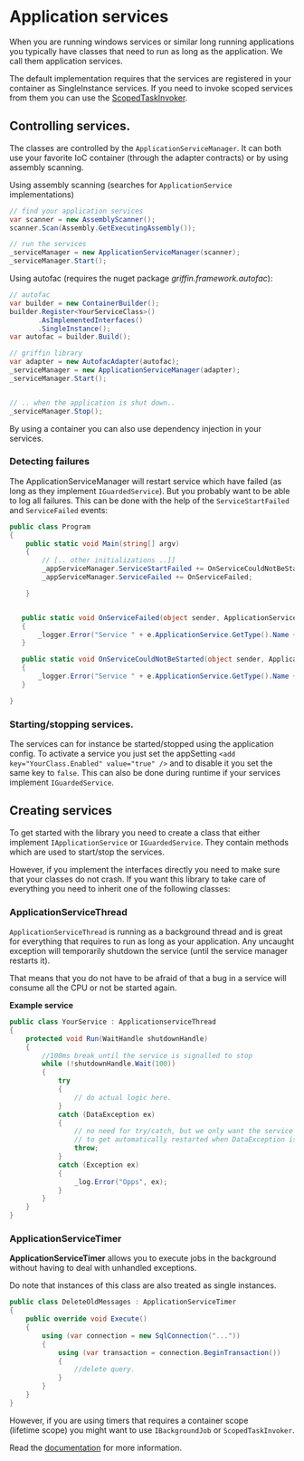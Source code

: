 ﻿# Application services

When you are running windows services or similar long running applications you 
typically have classes that need to run
as long as the application. We call them application services. 

The default implementation requires that the services are registered in your container as
SingleInstance services. If you need to invoke scoped services from them
you can use the [ScopedTaskInvoker](../IoC/ScopedTasks).

## Controlling services.

The classes are controlled by the `ApplicationServiceManager`. It can both
use your favorite IoC container (through the adapter contracts) or by using assembly scanning.

Using assembly scanning (searches for `ApplicationService` implementations)

```csharp
// find your application services
var scanner = new AssemblyScanner();
scanner.Scan(Assembly.GetExecutingAssembly());

// run the services
_serviceManager = new ApplicationServiceManager(scanner);
_serviceManager.Start();
```

Using autofac (requires the nuget package *griffin.framework.autofac*):

```csharp
// autofac
var builder = new ContainerBuilder();
builder.Register<YourServiceClass>()
       .AsImplementedInterfaces()
       .SingleInstance();
var autofac = builder.Build();

// griffin library
var adapter = new AutofacAdapter(autofac);
_serviceManager = new ApplicationServiceManager(adapter);
_serviceManager.Start();


// .. when the application is shut down..
_serviceManager.Stop();
```

By using a container you can also use dependency injection in your services.

### Detecting failures

The ApplicationServiceManager will restart service which have failed (as long as they implement `IGuardedService`). But you
probably want to be able to log all failures.
 This can be done with the help of the `ServiceStartFailed` and `ServiceFailed` events:

```csharp
public class Program
{
    public static void Main(string[] argv)
    {
        // [.. other initializations ..]]
        _appServiceManager.ServiceStartFailed += OnServiceCouldNotBeStarted;
        _appServiceManager.ServiceFailed += OnServiceFailed;

    }


   public static void OnServiceFailed(object sender, ApplicationServiceFailedEventArgs e)
   {
       _logger.Error("Service " + e.ApplicationService.GetType().Name + " failed", e.Exception);
   }

   public static void OnServiceCouldNotBeStarted(object sender, ApplicationServiceFailedEventArgs e)
   {
       _logger.Error("Service " + e.ApplicationService.GetType().Name + " failed", e.Exception);
   }

}
```

### Starting/stopping services.

The services can for instance be started/stopped using the application
config. To activate a service you just set the appSetting `<add key="YourClass.Enabled" value="true" />` and
to disable it you set the same key to `false`. This can also be done during runtime if your services implement 
`IGuardedService`.


## Creating services

To get started with the library you need to create a class that either implement 
`IApplicationService`
or  `IGuardedService`. They contain methods which are used to start/stop the services. 

However, if you implement the interfaces directly you need to make sure that your classes do not crash. If you want 
this library to take care of everything you need to inherit one of the following classes:

### ApplicationServiceThread

`ApplicationServiceThread` is running as a background thread and is great for everything that requires to run
as long as your application. Any uncaught exception will temporarily shutdown the service (until the 
service manager restarts it).

That means that you do not have to be afraid of that a bug in a service will consume all the CPU
or not be started again.

**Example service**

```csharp
public class YourService : ApplicationserviceThread
{
    protected void Run(WaitHandle shutdownHandle)
    {
        //100ms break until the service is signalled to stop
        while (!shutdownHandle.Wait(100))
        {
            try
            {
                // do actual logic here.
            } 
            catch (DataException ex)
            {
                // no need for try/catch, but we only want the service
                // to get automatically restarted when DataException is thrown
                throw;
            }
            catch (Exception ex)
            {
                _log.Error("Opps", ex);
            }
        }
    }
}
```

### ApplicationServiceTimer

**ApplicationServiceTimer** allows you to execute jobs in the background without
having to deal with unhandled exceptions.

Do note that instances of this class are also treated as single instances.

```csharp
public class DeleteOldMessages : ApplicationServiceTimer
{
    public override void Execute()
    {
        using (var connection = new SqlConnection("..."))
        {
            using (var transaction = connection.BeginTransaction())
            {
                //delete query.
            }
        }
    }
}
```

However, if you are using timers that requires a container scope  
(lifetime scope) you might want to use
`IBackgroundJob` or `ScopedTaskInvoker`. 

Read the [documentation](Backgroundjobs) for more information.

